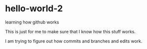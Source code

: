 # hello-world-2
learning how github works

This is just for me to make sure that I know how this stuff works. 

I am trying to figure out how commits and branches and edits work. 
